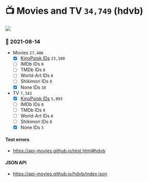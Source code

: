 # :tv: Movies and TV `34,749` (hdvb)

<a href="https://API-Movies.github.io"><img src="https://API-Movies.github.io/banner.png?cache"></a>

### :date: 2021-08-14
- Movies `27,406`
  - [x] <a href="https://API-Movies.github.io/hdvb/movie_kinopoisk_ids.json">KinoPoisk IDs</a> `23,180`
  - [ ] IMDb IDs `0`
  - [ ] TMDb IDs `0`
  - [ ] World-Art IDs `0`
  - [ ] Shikimori IDs `0`
  - [x] None IDs `38`
- TV `7,343`
  - [x] <a href="https://API-Movies.github.io/hdvb/tv_kinopoisk_ids.json">KinoPoisk IDs</a> `5,093`
  - [ ] IMDb IDs `0`
  - [ ] TMDb IDs `0`
  - [ ] World-Art IDs `0`
  - [ ] Shikimori IDs `0`
  - [x] None IDs `5`
#### Test errors
- <a href='https://api-movies.github.io/test.html#hdvb'>https://api-movies.github.io/test.html#hdvb</a>
#### JSON API
- <a href='https://api-movies.github.io/hdvb/index.json'>https://api-movies.github.io/hdvb/index.json</a>
